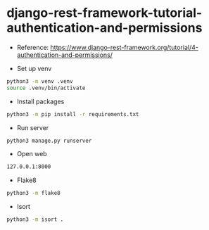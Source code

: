 # django-rest-framework-tutorial-authentication-and-permissions

- Reference: https://www.django-rest-framework.org/tutorial/4-authentication-and-permissions/

- Set up venv

```bash
python3 -m venv .venv
source .venv/bin/activate
```

- Install packages

```bash
python3 -m pip install -r requirements.txt
```

- Run server

```bash
python3 manage.py runserver
```

- Open web

```bash
127.0.0.1:8000
```

- Flake8

```bash
python3 -m flake8
```

- Isort

```bash
python3 -m isort .
```
